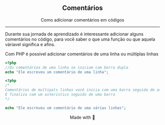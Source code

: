 <!-- Title -->
<h2 align="center">Comentários</h2>

<p align="center">
   Como adicionar comentários em códigos
</p>    
 <!-- ABOUT THE TOPIC -->
<hr>

Durante sua jornada de aprendizado é interessante adicionar alguns comentários no código, para você saber o que uma função ou que aquela váriavel significa e afins.

Com PHP é possivel adicionar comentários de uma linha ou múltiplas linhas

```php
<?php
//Os comentários de uma linha se iniciam com barra dupla
echo "Ele escreveu um comentário de uma linha";
```


```php
<?php
/*
Comentários de multipals linhas você inicia com uma barra seguida de asteristico
E finaliza com um asteristico seguido de uma barra
*/

echo "Ele escreveu um comentário de uma várias linhas";
```
<p align="center">Made with 💜</p> 